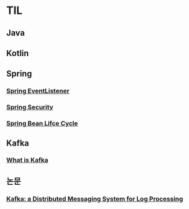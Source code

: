 # TIL
## Java
## Kotlin
## Spring
### [Spring EventListener](https://github.com/Eom-Ti/TIL/blob/main/Spring/SpringEventListener.md)
### [Spring Security](https://github.com/Eom-Ti/TIL/blob/main/Spring/SpringSecurity.md)
### [Spring Bean Lifce Cycle](https://github.com/Eom-Ti/TIL/blob/main/Spring/BeanLifeCycle.md)
## Kafka
### [What is Kafka](https://github.com/Eom-Ti/TIL/blob/main/Kafka/01.%20about%20kafka.md)
## 논문
### [Kafka: a Distributed Messaging System for Log Processing](https://github.com/Eom-Ti/TIL/blob/main/%EB%85%BC%EB%AC%B8/kafka%20a%20Distributed%20Messaging%20System%20for%20Log%20Processing.md)
